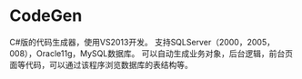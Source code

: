 # CodeGen
C#版的代码生成器，使用VS2013开发。
支持SQLServer（2000，2005，008），Oracle11g，MySQL数据库。
可以自动生成业务对象，后台逻辑，前台页面等代码，可以通过该程序浏览数据库的表结构等。


